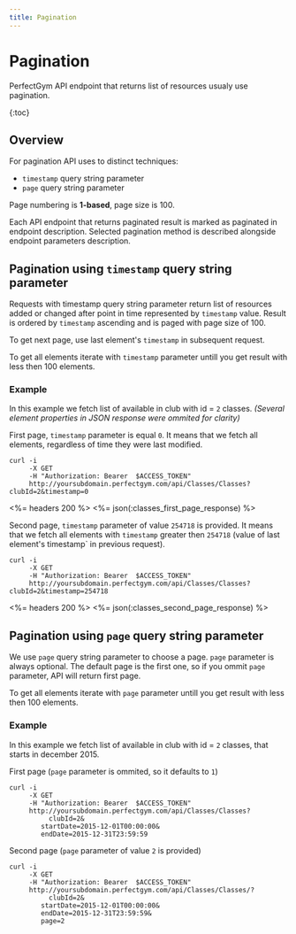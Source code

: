 ```yaml
---
title: Pagination
---
```


# Pagination

PerfectGym API endpoint that returns list of resources usualy use pagination. 

{:toc}


## Overview

For pagination API uses to distinct techniques:
- `timestamp` query string parameter 
- `page` query string parameter

Page numbering is **1-based**, page size is 100.

Each API endpoint that returns paginated result is marked as paginated in endpoint description. 
Selected pagination method is described alongside endpoint parameters description.


## <a name="timestamp"></a>Pagination using `timestamp` query string parameter

Requests with timestamp query string parameter return list of resources added or changed after point in time represented
by `timestamp` value. Result is ordered by `timestamp` ascending and is paged with page size of 100.

To get next page, use last element's `timestamp` in subsequent request. 

To get all elements iterate with `timestamp` parameter untill you get result with less then 100 elements.


### Example

In this example we fetch list of available in club with id = `2` classes. 
_(Several element properties in JSON response were ommited for clarity)_


First page, `timestamp` parameter is equal `0`. It means that we fetch all elements, 
regardless of time they were last modified.

``` command-line
curl -i 
     -X GET 
     -H "Authorization: Bearer  $ACCESS_TOKEN"  
     http://yoursubdomain.perfectgym.com/api/Classes/Classes?clubId=2&timestamp=0     	
```

<%= headers 200 %>
<%= json(:classes_first_page_response) %>


Second page, `timestamp` parameter of value `254718` is provided. It means that we fetch all elements with 
`timestamp` greater then `254718` (value of last element's timestamp` in previous request).

``` command-line
curl -i 
     -X GET 
     -H "Authorization: Bearer  $ACCESS_TOKEN"  
     http://yoursubdomain.perfectgym.com/api/Classes/Classes?clubId=2&timestamp=254718     	
```

<%= headers 200 %>
<%= json(:classes_second_page_response) %>



## <a name="page"></a>Pagination using `page` query string parameter

We use `page` query string parameter to choose a page. `page` parameter is always optional. 
The default page is the first one, so if you ommit `page` parameter, API will return first page.

To get all elements iterate with `page` parameter untill you get result with less then 100 elements.


### Example
In this example we fetch list of available in club with id = `2` classes, that starts in december 2015.


First page (`page` parameter is ommited, so it defaults to `1`)

``` command-line
curl -i 
     -X GET 
     -H "Authorization: Bearer  $ACCESS_TOKEN"  
     http://yoursubdomain.perfectgym.com/api/Classes/Classes?
          clubId=2&
     	startDate=2015-12-01T00:00:00&
     	endDate=2015-12-31T23:59:59
```


Second page (`page` parameter of value `2` is provided)

``` command-line
curl -i 
     -X GET 
     -H "Authorization: Bearer  $ACCESS_TOKEN"  
     http://yoursubdomain.perfectgym.com/api/Classes/Classes/?
          clubId=2&
     	startDate=2015-12-01T00:00:00&
     	endDate=2015-12-31T23:59:59&
     	page=2
```
